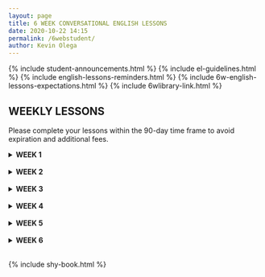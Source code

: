 ```yaml
--- 
layout: page
title: 6 WEEK CONVERSATIONAL ENGLISH LESSONS
date: 2020-10-22 14:15
permalink: /6webstudent/ 
author: Kevin Olega 
--- 
```

{% include student-announcements.html %}
{% include el-guidelines.html %}
{% include english-lessons-reminders.html %}
{% include 6w-english-lessons-expectations.html %}
{% include 6wlibrary-link.html %}

## WEEKLY LESSONS

Please complete your lessons within the 90-day time frame to avoid expiration and additional fees.

<details>
	<summary><strong>WEEK 1</strong></summary>
	<br>
	<p><a href="https://callcentertrainingtips.com/6webw1-hatch/" class="button focus">BEGIN WEEK 1</a></p>
</details>
<br>

<details>
	<summary><strong>WEEK 2</strong></summary>
	<br>
	<p>Unlocks upon completion of previous set.</p>
</details>
<br>

<details>
	<summary><strong>WEEK 3</strong></summary>
	<br>
	<p>Unlocks upon completion of previous set.</p>
</details>
<br>

<details>
	<summary><strong>WEEK 4</strong></summary>
	<br>
	<p>Unlocks upon completion of previous set.</p>
</details>
<br>

<details>
	<summary><strong>WEEK 5</strong></summary>
	<br>
	<p>Unlocks upon completion of previous set.</p>
</details>
<br>

<details>
	<summary><strong>WEEK 6</strong></summary>
	<br>
	<p>Unlocks upon completion of previous set.</p>
</details>
<br>


{% include shy-book.html %}
